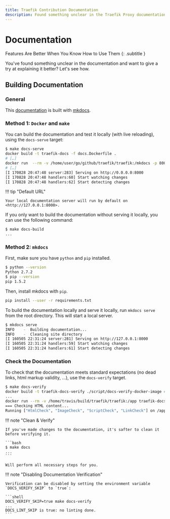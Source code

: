 ```yaml
---
title: Traefik Contribution Documentation
description: Found something unclear in the Traefik Proxy documentation and want to give a try at explaining it better? Read the guide to building documentation.
---
```


# Documentation

Features Are Better When You Know How to Use Them
{: .subtitle }

You've found something unclear in the documentation and want to give a try at explaining it better?
Let's see how.

## Building Documentation

### General

This [documentation](https://doc.traefik.io/traefik/) is built with [mkdocs](https://mkdocs.org/).

### Method 1: `Docker` and `make`

You can build the documentation and test it locally (with live reloading), using the `docs-serve` target:

```bash
$ make docs-serve
docker build -t traefik-docs -f docs.Dockerfile .
# […]
docker run  --rm -v /home/user/go/github/traefik/traefik:/mkdocs -p 8000:8000 traefik-docs mkdocs serve
# […]
[I 170828 20:47:48 server:283] Serving on http://0.0.0.0:8000
[I 170828 20:47:48 handlers:60] Start watching changes
[I 170828 20:47:48 handlers:62] Start detecting changes
```

!!! tip "Default URL"

    Your local documentation server will run by default on <http://127.0.0.1:8000>.

If you only want to build the documentation without serving it locally, you can use the following command:

```bash
$ make docs-build
...
```

### Method 2: `mkdocs`

First, make sure you have `python` and `pip` installed.

```bash
$ python --version
Python 2.7.2
$ pip --version
pip 1.5.2
```

Then, install mkdocs with `pip`.

```bash
pip install --user -r requirements.txt
```

To build the documentation locally and serve it locally, run `mkdocs serve` from the root directory.
This will start a local server.

```bash
$ mkdocs serve
INFO    -  Building documentation...
INFO    -  Cleaning site directory
[I 160505 22:31:24 server:281] Serving on http://127.0.0.1:8000
[I 160505 22:31:24 handlers:59] Start watching changes
[I 160505 22:31:24 handlers:61] Start detecting changes
```

### Check the Documentation

To check that the documentation meets standard expectations (no dead links, html markup validity, ...), use the `docs-verify` target.

```bash
$ make docs-verify
docker build -t traefik-docs-verify ./script/docs-verify-docker-image ## Build Validator image
...
docker run --rm -v /home/travis/build/traefik/traefik:/app traefik-docs-verify ## Check for dead links and w3c compliance
=== Checking HTML content...
Running ["HtmlCheck", "ImageCheck", "ScriptCheck", "LinkCheck"] on /app/site/basics/index.html on *.html...
```

!!! note "Clean & Verify"

    If you've made changes to the documentation, it's safter to clean it before verifying it.

    ```bash
    $ make docs
    ...
    ```

    Will perform all necessary steps for you.

!!! note "Disabling Documentation Verification"

    Verification can be disabled by setting the environment variable `DOCS_VERIFY_SKIP` to `true`:

    ```shell
    DOCS_VERIFY_SKIP=true make docs-verify
    ...
    DOCS_LINT_SKIP is true: no linting done.
    ```
